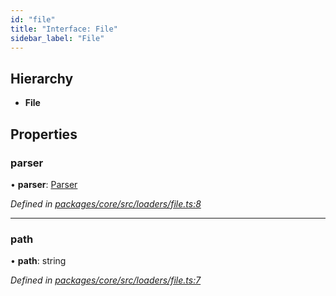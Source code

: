 ```yaml
---
id: "file"
title: "Interface: File"
sidebar_label: "File"
---
```


## Hierarchy

- **File**

## Properties

### parser

• **parser**: [Parser](parser.md)

_Defined in [packages/core/src/loaders/file.ts:8](https://github.com/willsoto/node-konfig/blob/9b8a7e5/packages/core/src/loaders/file.ts#L8)_

---

### path

• **path**: string

_Defined in [packages/core/src/loaders/file.ts:7](https://github.com/willsoto/node-konfig/blob/9b8a7e5/packages/core/src/loaders/file.ts#L7)_
